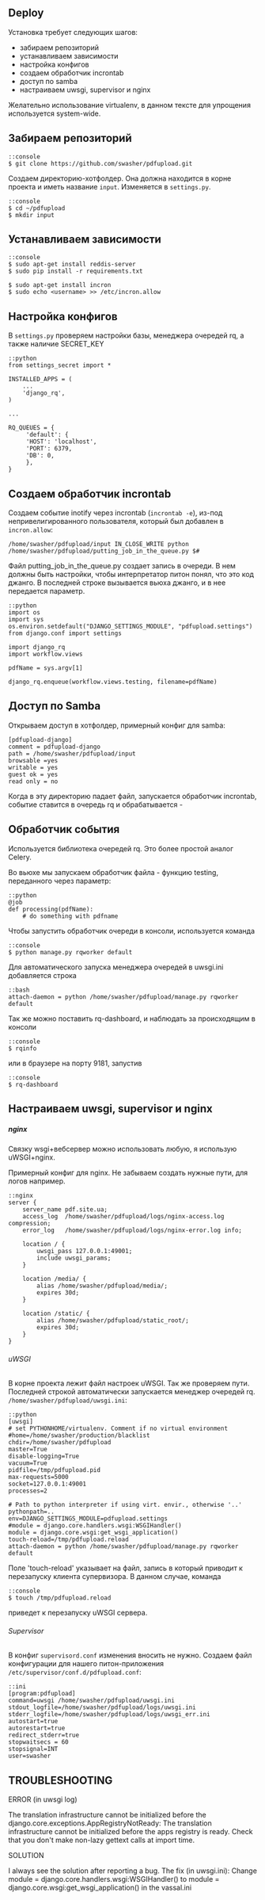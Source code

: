Deploy
--------------------------

Установка требует следующих шагов:

- забираем репозиторий
- устанавливаем зависимости
- настройка конфигов
- создаем обработчик incrontab
- доступ по samba
- настраиваем uwsgi, supervisor и nginx

Желательно использование virtualenv, в данном тексте для упрощения используется system-wide.



Забираем репозиторий
---------------------

    ::console
    $ git clone https://github.com/swasher/pdfupload.git
    
Создаем директорию-хотфолдер. Она должна находится в корне проекта и иметь название `input`. Изменяется в `settings.py`.

    ::console
    $ cd ~/pdfupload
    $ mkdir input

Устанавливаем зависимости
--------------------------
    
    ::console
    $ sudo apt-get install reddis-server
    $ sudo pip install -r requirements.txt
    
    $ sudo apt-get install incron
    $ sudo echo <username> >> /etc/incron.allow

Настройка конфигов
--------------------

В `settings.py` проверяем настройки базы, менеджера очередей rq, а также наличие SECRET_KEY

    ::python
    from settings_secret import *

    INSTALLED_APPS = (
        ...
        'django_rq',
    )

    ...

    RQ_QUEUES = {
         'default': {
         'HOST': 'localhost',
         'PORT': 6379,
         'DB': 0,
         },
    }

Создаем обработчик incrontab
----------------------------

Создаем событие inotify через incrontab (`incrontab -e`), из-под непривелигированного пользователя, который
был добавлен в `incron.allow`:

    /home/swasher/pdfupload/input IN_CLOSE_WRITE python /home/swasher/pdfupload/putting_job_in_the_queue.py $#

Файл putting_job_in_the_queue.py создает запись в очереди. В нем должны быть настройки, чтобы интерпретатор питон
понял, что это код джанго. В последней строке вызывается вьюха джанго, и в нее передается параметр.

    ::python
    import os
    import sys
    os.environ.setdefault("DJANGO_SETTINGS_MODULE", "pdfupload.settings")
    from django.conf import settings

    import django_rq
    import workflow.views

    pdfName = sys.argv[1]

    django_rq.enqueue(workflow.views.testing, filename=pdfName)

Доступ по Samba
---------------------------------

Открываем доступ в хотфолдер, примерный конфиг для samba:

    [pdfupload-django]
    comment = pdfupload-django
    path = /home/swasher/pdfupload/input
    browsable =yes
    writable = yes
    guest ok = yes
    read only = no
    
Когда в эту директорию падает файл, запускается обработчик incrontab, событие ставится в очередь rq и обрабатывается - 

Обработчик события
------------------

Используется библиотека очередей rq. Это более простой аналог Celery.

Во вьюхе мы запускаем обработчик файла - функцию testing, переданного через параметр:

    ::python
    @job
    def processing(pdfName):
        # do something with pdfname

Чтобы запустить обработчик очереди в консоли, используется команда

    ::console
    $ python manage.py rqworker default

Для автоматического запуска менеджера очередей в uwsgi.ini добавляется строка

    ::bash
    attach-daemon = python /home/swasher/pdfupload/manage.py rqworker default
    
Так же можно поставить rq-dashboard, и наблюдать за происходящим в консоли

    ::console
    $ rqinfo
     
или в браузере на порту 9181, запустив 

    ::console
    $ rq-dashboard

Настраиваем uwsgi, supervisor и nginx
-------------------------------------

##### nginx

Связку wsgi+вебсервер можно использовать любую, я использую uWSGI+nginx. 

Примерный конфиг для nginx. Не забываем создать нужные пути, для логов например.

    ::nginx
    server {
        server_name pdf.site.ua;
        access_log  /home/swasher/pdfupload/logs/nginx-access.log  compression;
        error_log   /home/swasher/pdfupload/logs/nginx-error.log info;
    
        location / {
            uwsgi_pass 127.0.0.1:49001;
            include uwsgi_params;
        }
    
        location /media/ {
            alias /home/swasher/pdfupload/media/;
            expires 30d;
        }
    
        location /static/ {
            alias /home/swasher/pdfupload/static_root/;
            expires 30d;
        }
    }

###### uWSGI

В корне проекта лежит файл настроек uWSGI. Так же проверяем пути. Последней строкой автоматически запускается 
менеджер очередей rq. `/home/swasher/pdfupload/uwsgi.ini`:

    ::python
    [uwsgi]
    # set PYTHONHOME/virtualenv. Comment if no virtual environment
    #home=/home/swasher/production/blacklist
    chdir=/home/swasher/pdfupload
    master=True
    disable-logging=True
    vacuum=True
    pidfile=/tmp/pdfupload.pid
    max-requests=5000
    socket=127.0.0.1:49001
    processes=2
    
    # Path to python interpreter if using virt. envir., otherwise '..'
    pythonpath=..
    env=DJANGO_SETTINGS_MODULE=pdfupload.settings
    #module = django.core.handlers.wsgi:WSGIHandler()
    module = django.core.wsgi:get_wsgi_application()
    touch-reload=/tmp/pdfupload.reload
    attach-daemon = python /home/swasher/pdfupload/manage.py rqworker default

Поле 'touch-reload' указывает на файл, запись в который приводит к перезапуску клиента супервизора. В данном случае,
команда

    ::console
    $ touch /tmp/pdfupload.reload
    
приведет к перезапуску uWSGI сервера.

###### Supervisor

В конфиг `supervisord.conf` изменения вносить не нужно. Создаем файл конфигурации для нашего 
питон-приложения `/etc/supervisor/conf.d/pdfupload.conf`:

    ::ini
    [program:pdfupload]
    command=uwsgi /home/swasher/pdfupload/uwsgi.ini
    stdout_logfile=/home/swasher/pdfupload/logs/uwsgi.ini
    stderr_logfile=/home/swasher/pdfupload/logs/uwsgi_err.ini
    autostart=true
    autorestart=true
    redirect_stderr=true
    stopwaitsecs = 60
    stopsignal=INT
    user=swasher


TROUBLESHOOTING
-----------------------

ERROR (in uwsgi log)

The translation infrastructure cannot be initialized before the
django.core.exceptions.AppRegistryNotReady: The translation infrastructure cannot be
initialized before the apps registry is ready. Check that you don't make non-lazy gettext
calls at import time.

SOLUTION

I always see the solution after reporting a bug. The fix (in uwsgi.ini):
Change
module = django.core.handlers.wsgi:WSGIHandler()
to
module = django.core.wsgi:get_wsgi_application()
in the vassal.ini

  [мануал]: http://python-rq.org/patterns/supervisor/